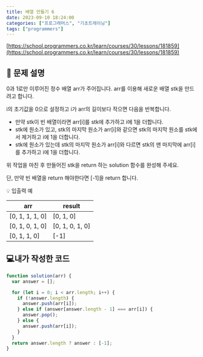 ```yaml
---
title: 배열 만들기 6
date: 2023-09-10 18:24:00
categories: ["프로그래머스", "기초트레이닝"]
tags: ["programmers"]
---
```


[https://school.programmers.co.kr/learn/courses/30/lessons/181859](https://school.programmers.co.kr/learn/courses/30/lessons/181859)

## 📔 문제 설명

0과 1로만 이루어진 정수 배열 arr가 주어집니다. arr를 이용해 새로운 배열 stk을 만드려고 합니다.

i의 초기값을 0으로 설정하고 i가 arr의 길이보다 작으면 다음을 반복합니다.

- 만약 stk이 빈 배열이라면 arr[i]를 stk에 추가하고 i에 1을 더합니다.
- stk에 원소가 있고, stk의 마지막 원소가 arr[i]와 같으면 stk의 마지막 원소를 stk에서 제거하고 i에 1을 더합니다.
- stk에 원소가 있는데 stk의 마지막 원소가 arr[i]와 다르면 stk의 맨 마지막에 arr[i]를 추가하고 i에 1을 더합니다.

위 작업을 마친 후 만들어진 stk을 return 하는 solution 함수를 완성해 주세요.

단, 만약 빈 배열을 return 해야한다면 [-1]을 return 합니다.

💡 입출력 예

| arr             | result          |
| --------------- | --------------- |
| [0, 1, 1, 1, 0] | [0, 1, 0]       |
| [0, 1, 0, 1, 0] | [0, 1, 0, 1, 0] |
| [0, 1, 1, 0]    | [-1]            |

## 💻내가 작성한 코드

```js
function solution(arr) {
  var answer = [];

  for (let i = 0; i < arr.length; i++) {
    if (!answer.length) {
      answer.push(arr[i]);
    } else if (answer[answer.length - 1] === arr[i]) {
      answer.pop();
    } else {
      answer.push(arr[i]);
    }
  }
  return answer.length ? answer : [-1];
}
```
